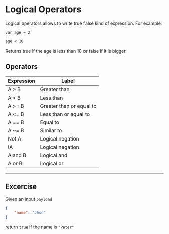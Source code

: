 
# Logical Operators

Logical operators allows to write true false kind of expression. 
For example:

```dw
var age = 2
---
age < 10
```

Returns true if the age is less than 10 or false if it is bigger.

## Operators

| Expression  | Label  |
|---|---|
|A > B| Greater than |
|A < B|Less than|
|A >= B|Greater than or equal to|
|A <= B|Less than or equal to|
|A == B|Equal to|
|A ~= B|Similar to|
|Not A|Logical negation|
|!A|Logical negation|
|A and B|Logical and|
|A or B|Logical or|

---

## Excercise


Given an input `payload`

```json
{
    "name": "Jhon"
}
```

return `true` if the name is `"Peter"` 